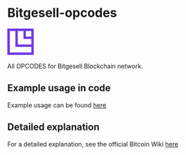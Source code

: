 # Bitgesell-opcodes

<img src="doc/img/Bitgesell.png" style="height: 60px;"/>

All OPCODES for Bitgesell Blockchain network. 


## Example usage in code
Example usage can be found [here](https://snyk.io/advisor/npm-package/bitcoinjs-lib/functions/bitcoinjs-lib.opcodes)

## Detailed explanation

For a detailed explanation, see the official Bitcoin Wiki [here](https://en.bitcoin.it/wiki/Script)



